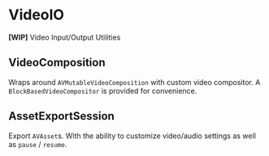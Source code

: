 # VideoIO

**[WIP]** Video Input/Output Utilities


## VideoComposition

Wraps around `AVMutableVideoComposition` with custom video compositor. A `BlockBasedVideoCompositor` is provided for convenience.

## AssetExportSession

Export `AVAsset`s. With the ability to customize video/audio settings as well as `pause` / `resume`.
